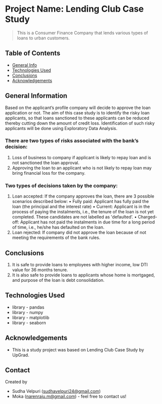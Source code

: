 # Project Name: Lending Club Case Study 
> This is a Consumer Finance Company that lends various types of loans to urban customers.

## Table of Contents
* [General Info](#general-information)
* [Technologies Used](#technologies-used)
* [Conclusions](#conclusions)
* [Acknowledgements](#acknowledgements)

## General Information
Based on the applicant’s profile company will decide to approve the loan application or not.
The aim of this case study is to identify the risky loan applicants, so that loans sanctioned to these applicants can be reduced thereby cutting down the amount of credit loss. Identification of such risky applicants will be done using Exploratory Data Analysis.
### There are two types of risks associated with the bank’s decision:
1. Loss of business to company if applicant is likely to repay loan and is not sanctioned the loan approval.
2. Approving the loan to an applicant who is not likely to repay loan may bring financial loss for the company.
### Two types of decisions taken by the company:
1. Loan accepted: 
If the company approves the loan, there are 3 possible scenarios described below:
• Fully paid: Applicant has fully paid the loan (the principal and the interest rate)
• Current: Applicant is in the process of paying the instalments, i.e., the tenure of the loan is not yet completed. These candidates are not labelled as 'defaulted’.
• Charged-off: Applicant has not paid the instalments in due time for a long period of time, i.e., he/she has defaulted on the loan.
2. Loan rejected: 
If company did not approve the loan because of not meeting the requirements of the bank rules.

## Conclusions
1. It is safe to provide loans to employees with higher income, low DTI value for 36 months tenure.
2. It is also safe to provide loans to applicants whose home is mortgaged, and purpose of the loan is debt consolidation.

## Technologies Used
- library - pandas
- library - numpy
- library - matplotlib
- library - seaborn


## Acknowledgements
- This is a study project was based on Lending Club Case Study by UpGrad.


## Contact
Created by 
- Sudha Velpuri (sudhavelpuri24@gmail.com)
-  Moka (narenraju.m@gmail.com) - feel free to contact us!

